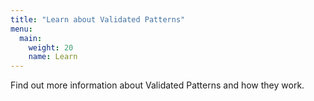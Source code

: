 ```yaml
---
title: "Learn about Validated Patterns"
menu:
  main:
    weight: 20
    name: Learn
---
```


Find out more information about Validated Patterns and how they work.
